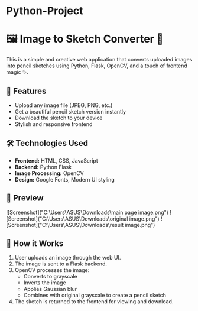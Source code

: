 # Python-Project
# 🖼️ Image to Sketch Converter 🎨

This is a simple and creative web application that converts uploaded images into pencil sketches using Python, Flask, OpenCV, and a touch of frontend magic ✨.

## 🚀 Features

- Upload any image file (JPEG, PNG, etc.)
- Get a beautiful pencil sketch version instantly
- Download the sketch to your device
- Stylish and responsive frontend


## 🛠️ Technologies Used

- **Frontend:** HTML, CSS, JavaScript
- **Backend:** Python Flask
- **Image Processing:** OpenCV
- **Design:** Google Fonts, Modern UI styling

## 📸 Preview

![Screenshot]("C:\Users\ASUS\Downloads\main page image.png") 
![Screenshot]("C:\Users\ASUS\Downloads\original image.png") 
![Screenshot]("C:\Users\ASUS\Downloads\result image.png") 



## 🧠 How it Works

1. User uploads an image through the web UI.
2. The image is sent to a Flask backend.
3. OpenCV processes the image:
   - Converts to grayscale
   - Inverts the image
   - Applies Gaussian blur
   - Combines with original grayscale to create a pencil sketch
4. The sketch is returned to the frontend for viewing and download.



